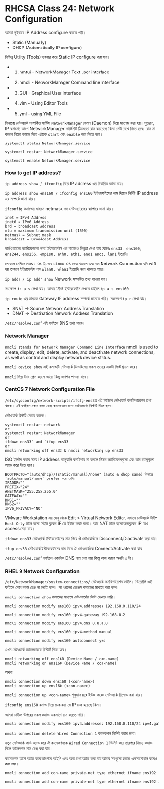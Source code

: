 # RHCSA Class 24: Network Configuration

আমরা দুইভাবে IP Address configure করতে পারি।

- Static (Manually)
- DHCP (Automatically IP configure)

বিভিন্ন Utility (Tools) ব্যবহার করে Static IP configure করা যায়।

- 1. nmtui - NetworkManager Text user interface
- 2. nmcli - NetworkManager Command line Interface
- 3. GUI - Graphical User Interface
- 4. vim - Using Editor Tools
- 5. yml - using YML File

লিনাক্সে নেটওয়ার্ক সম্পর্কিত সার্ভিস `NetworkManager` ডেমন (Daemon) দিয়ে ম্যানেজ করা হয়। সুতরাং, IP বসানোর আগে NetworkManager সার্ভিসটি ঠিকমতো রান করতেছে কিনা সেটা দেখে নিতে হবে। রান না করলে নিচের কমান্ড দিয়ে এটাকে `start` এবং `enable` করে নিতে হবে।

`systemctl status NetworkManager.service`

`systemctl restart NetworkManager.service`

`systemctl enable NetworkManager.service`

### How to get IP address?

`ip address show / ifconfig` দিয়ে IP address এর বিস্তারিত জানা যায়।

`ip address show ens160 / ifconfig ens160` ইন্টারফেইসের নাম দিয়েও নির্দিষ্ট IP address এর সম্পর্কে জানা যায়।

`ifconfig` কমান্ডের মাধ্যমে netmask সহ নেটওয়্যারকের ব্যাপারে জানা যায়।

```
inet = IPv4 Address
inet6 = IPv6 Address
brd = broadcast Address
mtu = maximum transmission unit (1500)
netmask = Subnet mask
broadcast = Broadcast Address
```

হার্ডওয়্যারের ভ্যারিয়েশনের জন্য ইন্টারফেইস এর নামেরও ভিন্নতা দেখা যায় যেমনঃ `ens33, ens160, ens244, ens256, emp1s0, eth0, eth1, eno1 eno2, lan1` ইত্যাদি।

লোকাল মেশিনে `Host OS` হিসেবে `Linux OS` দেয়া থাকলে এবং এর Network Connection যদি wifi হয় তাহলে ইন্টারফেইস নাম `wlan0, wlan1` ইত্যাদি নামে থাকতে পারে।

`ip addr / ip addr show` Network সম্পর্কিত তথ্য পাওয়া যায়।

সংক্ষেপে `ip a s` লেখা যায়। আবার নির্দিষ্ট ইন্টারফেইস দেখতে চাইলে `ip a s ens160`

`ip route` এর মাধ্যমে Gateway IP address সম্পর্কে জানতে পারি। সংক্ষেপে `ip r` লেখা যায়।

- SNAT &rarr; Source Network Address Translation
- DNAT &rarr; Destination Network Address Translation

`/etc/resolve.conf` এই ফাইলে DNS তথ্য থাকে।

### Network Manager

`nmcli stands for Network Manager Command Line Interface` nmcli is used to create, display, edit, delete, activate, and deactivate network connections, as well as control and display network device status.

`nmcli device show` এই কমান্ডটি নেটওয়ার্ক ডিভাইসের সকল তথ্যের একটা লিস্ট প্রদান করে।

`nmcli` দিয়ে ট্যাব প্রেস করলে আরো কিছু অপশন পাওয়া যাবে।

### CentOS 7 Network Configuration File

`/etc/sysconfig/network-scripts/ifcfg-ens33` এই ফাইলে নেটওয়ার্ক কনফিগারেশন তথ্য থাকে। এই ফাইলে কোন রকম চেঞ্জ করলে তার জন্য নেটওয়ার্কে রিস্টার্ট দিতে হবে।

নেটওয়ার্ক রিস্টার্ট দেয়ার কমান্ড।

```
systemctl restart network
or
systemctl restart NetworkManager
or
ifdown ens33` and `ifup ens33
or
nmcli networking off ens33 & nmcli networking up ens33
```

ISO ইন্সটল করার সময় IP address ম্যানুয়ালি কনফিগার না করলে নিচের ভ্যারিয়েবলগুলো এবং তার ভ্যালুগুলো অ্যাড করে দিতে হবে।

```
BOOTPROTO="(auto/dhcp)/(static/manual)/none" (auto & dhcp same) লিনাক্সে `auto/manual/none` prefer করে বেশি।
IPADDR=""
PREFIX="24"
#NETMASK="255.255.255.0"
GATEWAY=""
DNS1=""
DNS2=""
IPV6_PRIVACY="NO"
```

VMware Workstation এর মেনু থেকে Edit > Virtual Network Editor. এখানে নেটওয়ার্ক টাইপ `Host Only` মানে হলো সেইম ব্লকের IP তে ইউজ করার জন্য। আর NAT মানে হলো অন্যব্লকের IP তেও access নেয়া যায়।

`ifdown ens33` নেটওয়ার্ক ইন্টারফেইসের নাম দিয়ে ঐ নেটওয়ার্ককে Disconnect/Diactivate করা যায়।

`ifup ens33` নেটওয়ার্ক ইন্টারফেইসের নাম দিয়ে ঐ নেটওয়ার্ককে Connect/Activate করা যায়।

`/etc/resolve.conf` ফাইলে একাধিক DNS নাম দেয়া যায় কিন্তু কাজ করবে অনলি ৩ টা।

### RHEL 9 Network Configuration

`/etc/NetworkManager/system-connections/` নেটওয়ার্ক কনফিগারেশন ফাইল। ডিরেক্টলি এই ফাইলে কোন রকম চেঞ্জ না করাই ভাল। সব ধরনের চেঞ্জেস কমান্ডের মাধ্যমে করা ভাল।

`nmcli connection show` কমান্ডের মাধ্যমে নেটওয়ার্কের লিস্ট দেখতে পারি।

`nmcli connection modify ens160 ipv4.addresses 192.168.0.110/24`

`nmcli connection modify ens160 ipv4.gateway 192.168.0.2`

`nmcli connection modify ens160 ipv4.dns 8.8.8.8`

`nmcli connection modify ens160 ipv4.method manual`

`nmcli connection modify ens160 autoconnect yes`

এখন নেটওয়ার্ক ম্যানেজারকে রিস্টার্ট দিতে হবে।

```
nmcli networking off ens160 (Device Name / con-name)
nmcli networking on ens160 (Device Name / con-name)
```

অথবা

```
nmcli connection down ens160 (<con-name>)
nmcli connection up ens160 (<con-name>)
```

`nmcli connection up <con-name>` শুধুমাত্র up ইউজ করেও নেটওয়ার্ক রিলোড করা যায়।

`ifconfig ens160` কমান্ড দিয়ে চেক করা যে IP চেঞ্জ হয়েছে কিনা।

আমরা চাইলে উপরের সকল কমান্ড একসাথে রান করতে পারি।

```bash
nmcli connection modify ens160 ipv4.addresses 192.168.0.110/24 ipv4.gateway 192.168.0.2 ipv4.dns 1.1.1.1,4.2.2.2,8.8.8.1 ipv4.method manual connection.autoconnect yes
```

`nmcli connection delete Wired Connection 1` কানেকশন ডিলিট করার জন্য।

নতুন নেটওয়ার্ক কার্ড অ্যাড করে ঐ কানেকশনকে `Wired Connection 1` ডিলিট করে তারপরে নিচের কমান্ড দিলে কানেকশন নাম চেঞ্জ করা যায়।

কানেকশন আগে অ্যাড করে তারপরে আইপি এবং অন্য তথ্য অ্যাড করা যায় আবার সবগুলো কমান্ড একসাথে রান করেও করা যায়।

`nmcli connection add con-name private-net type ethernet ifname ens192`

```bash
nmcli connection add con-name private-net type ethernet ifname ens192 ipv4.addresses 192.168.0.110/24 ipv4.gateway 192.168.0.2 ipv4.dns 1.1.1.1,4.2.2.2,8.8.8.1 ipv4.method manual connection.autoconnect yes
```

<!-- Done -->
